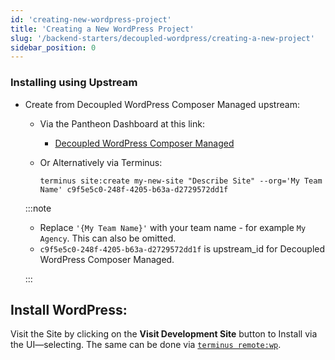 ```yaml
---
id: 'creating-new-wordpress-project'
title: 'Creating a New WordPress Project'
slug: '/backend-starters/decoupled-wordpress/creating-a-new-project'
sidebar_position: 0
---
```


### Installing using Upstream

- Create from Decoupled WordPress Composer Managed upstream:

  - Via the Pantheon Dashboard at this link:

    - [Decoupled WordPress Composer Managed](https://dashboard.pantheon.io/sites/create?upstream_id=c9f5e5c0-248f-4205-b63a-d2729572dd1f)

  - Or Alternatively via Terminus:

    ```
    terminus site:create my-new-site "Describe Site" --org='My Team Name' c9f5e5c0-248f-4205-b63a-d2729572dd1f
    ```

  :::note

  - Replace `'{My Team Name}'` with your team name - for example `My Agency`.
    This can also be omitted.
  - `c9f5e5c0-248f-4205-b63a-d2729572dd1f` is upstream_id for Decoupled
    WordPress Composer Managed.

  :::

## Install WordPress:

Visit the Site by clicking on the **Visit Development Site** button to Install
via the UI—selecting. The same can be done via
[`terminus remote:wp`](https://pantheon.io/docs/terminus/commands/remote-wp).
